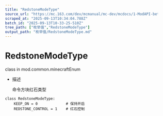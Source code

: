 ```yaml
---
title: "RedstoneModeType"
source_url: "https://mc.163.com/dev/mcmanual/mc-dev/mcdocs/1-ModAPI-beta/%E6%9E%9A%E4%B8%BE%E5%80%BC/RedstoneModeType.html?catalog=1"
scraped_at: "2025-09-13T10:34:04.788Z"
batch_id: "2025-09-13T10-33-25-510Z"
tree_path: ["枚举值","RedstoneModeType"]
output_path: "枚举值/RedstoneModeType.md"
---
```


#  RedstoneModeType

class in mod.common.minecraftEnum

*   描述
    
    命令方块红石类型
    

```
class RedstoneModeType:
	KEEP_ON = 0  			# 保持开启
	REDSTONE_CONTROL = 1 	# 红石控制


```